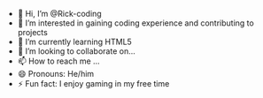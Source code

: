 - 👋 Hi, I’m @Rick-coding
- 👀 I’m interested in gaining coding experience and contributing to projects
- 🌱 I’m currently learning HTML5
- 💞️ I’m looking to collaborate on...
- 📫 How to reach me ...
- 😄 Pronouns: He/him
- ⚡ Fun fact: I enjoy gaming in my free time

<!---
Rick-coding/Rick-coding is a ✨ special ✨ repository because its `README.md` (this file) appears on your GitHub profile.
You can click the Preview link to take a look at your changes.
--->
